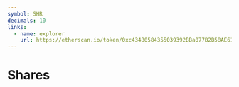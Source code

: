 ```yaml
---
symbol: SHR
decimals: 10
links:
  - name: explorer
    url: https://etherscan.io/token/0xc434B0584355039392BBa077B2B58AE614B6f18c
---
```


# Shares
